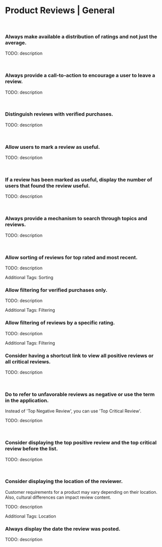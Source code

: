 # Product Reviews | General
<br>


### Always make available a distribution of ratings and not just the average.

TODO: description

<br>


### Always provide a call-to-action to encourage a user to leave a review.

TODO: description

<br>


### Distinguish reviews with verified purchases.

TODO: description

<br>


### Allow users to mark a review as useful.

TODO: description

<br>


### If a review has been marked as useful, display the number of users that found the review useful. 

TODO: description

<br>


### Always provide a mechanism to search through topics and reviews.

TODO: description

<br>


### Allow sorting of reviews for top rated and most recent.

TODO: description

Additional Tags: Sorting
<br>


### Allow filtering for verified purchases only.

TODO: description

Additional Tags: Filtering
<br>


### Allow filtering of reviews by a specific rating.

TODO: description

Additional Tags: Filtering
<br>


### Consider having a shortcut link to view all positive reviews or all critical reviews.

TODO: description

<br>


### Do to refer to unfavorable reviews as negative or use the term in the application.

Instead of 'Top Negative Review', you can use 'Top Critical Review'.

TODO: description

<br>


### Consider displaying the top positive review and the top critical review before the list.

TODO: description

<br>


### Consider displaying the location of the reviewer.

Customer requirements for a product may vary depending on their location. Also, cultural differences can impact review content.

TODO: description

Additional Tags: Location
<br>


### Always display the date the review was posted.

TODO: description

<br>


